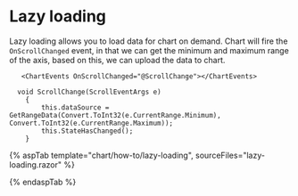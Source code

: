 # Lazy loading

Lazy loading allows you to load data for chart on demand. Chart will fire the `OnScrollChanged` event, in that we can get the minimum and maximum range of the axis, based on this, we can upload the data to chart.

```razor
   <ChartEvents OnScrollChanged="@ScrollChange"></ChartEvents>

  void ScrollChange(ScrollEventArgs e)
    {
        this.dataSource = GetRangeData(Convert.ToInt32(e.CurrentRange.Minimum), Convert.ToInt32(e.CurrentRange.Maximum));
        this.StateHasChanged();
    }

```

{% aspTab template="chart/how-to/lazy-loading", sourceFiles="lazy-loading.razor" %}

{% endaspTab %}